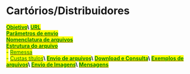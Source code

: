 # Cartórios/Distribuidores

[<mark style="color:green;">**Objetivo**</mark>](objetivo.md)<mark style="color:green;">****</mark>\ <mark style="color:green;">****</mark>[<mark style="color:green;">**URL**</mark>](url.md)\
[<mark style="color:green;">**Parâmetros de envio**</mark>](parametros-de-envio.md)\
[<mark style="color:green;">**Nomenclatura de arquivos**</mark>](nomenclatura-de-arquivos.md)\
[<mark style="color:green;">**Estrutura do arquivo**</mark>](estrutura-do-arquivo-de-remessa/)<mark style="color:green;">****</mark>\
&#x20;  <mark style="color:green;">****</mark>   <mark style="color:green;"></mark><mark style="color:green;">-</mark> [<mark style="color:green;">Remessa</mark>](estrutura-do-arquivo-de-remessa/remessa.md)<mark style="color:green;"></mark>\
&#x20;  <mark style="color:green;">-</mark> [<mark style="color:green;"><mark style="color:green;">C<mark style="color:green;"></mark><mark style="color:green;">ustas títulos</mark>](estrutura-do-arquivo-de-remessa/emolumentos.md)<mark style="color:green;">****</mark>\ <mark style="color:green;">****</mark>[<mark style="color:green;">**Envio de arquivos**</mark>](envio-de-arquivos.md)<mark style="color:green;">****</mark>\ <mark style="color:green;">****</mark>[<mark style="color:green;">**Download e Consulta**</mark>](download-e-consulta.md)<mark style="color:green;">****</mark>\ <mark style="color:green;">****</mark>[<mark style="color:green;">**Exemplos de arquivos**</mark>](exemplos-de-arquivos.md)<mark style="color:green;">****</mark>\ <mark style="color:green;">****</mark>[<mark style="color:green;">**Envio de Imagens**</mark>](envio-de-imagens.md)<mark style="color:green;">****</mark>\ <mark style="color:green;">****</mark>[<mark style="color:green;">**Mensagens**</mark>](mensagens.md)

